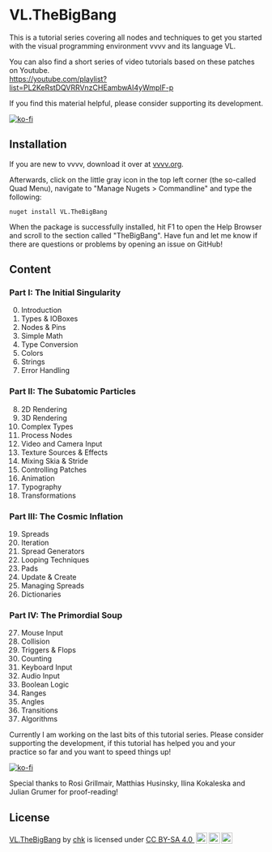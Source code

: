 # VL.TheBigBang
This is a tutorial series covering all nodes and techniques to get you started with the visual programming environment vvvv and its language VL.

You can also find a short series of video tutorials based on these patches on Youtube.<br />
https://youtube.com/playlist?list=PL2KeRstDQVRRVnzCHEambwAI4yWmpIF-p

If you find this material helpful, please consider supporting its development.

[![ko-fi](https://ko-fi.com/img/githubbutton_sm.svg)](https://ko-fi.com/T6T3I9XX6)

## Installation
If you are new to vvvv, download it over at [vvvv.org](https://vvvv.org).

Afterwards, click on the little gray icon in the top left corner (the so-called Quad Menu), navigate to "Manage Nugets > Commandline" and type the following:

```
nuget install VL.TheBigBang
```

When the package is successfully installed, hit F1 to open the Help Browser and scroll to the section called "TheBigBang". Have fun and let me know if there are questions or problems by opening an issue on GitHub!

## Content

### Part I: The Initial Singularity
0. Introduction
1. Types & IOBoxes
2. Nodes & Pins
3. Simple Math
4. Type Conversion
5. Colors
6. Strings
7. Error Handling

### Part II: The Subatomic Particles
8. 2D Rendering
9. 3D Rendering
10. Complex Types
11. Process Nodes
12. Video and Camera Input
13. Texture Sources & Effects
14. Mixing Skia & Stride
15. Controlling Patches
16. Animation
17. Typography
18. Transformations

### Part III: The Cosmic Inflation
19. Spreads
20. Iteration
21. Spread Generators
22. Looping Techniques
23. Pads
24. Update & Create
25. Managing Spreads
26. Dictionaries

### Part IV: The Primordial Soup
27. Mouse Input
28. Collision
29. Triggers & Flops
30. Counting
31. Keyboard Input
32. Audio Input
33. Boolean Logic
34. Ranges
35. Angles
36. Transitions
37. Algorithms

Currently I am working on the last bits of this tutorial series. Please consider supporting the development, if this tutorial has helped you and your practice so far and you want to speed things up!

[![ko-fi](https://ko-fi.com/img/githubbutton_sm.svg)](https://ko-fi.com/T6T3I9XX6)

Special thanks to Rosi Grillmair, Matthias Husinsky, Ilina Kokaleska and Julian Grumer for proof-reading!

## License

<p xmlns:cc="http://creativecommons.org/ns#" xmlns:dct="http://purl.org/dc/terms/"><a property="dct:title" rel="cc:attributionURL" href="https://github.com/chkworks/VL.TheBigBang">VL.TheBigBang</a> by <a rel="cc:attributionURL dct:creator" property="cc:attributionName" href="https://www.3e8.studio">chk</a> is licensed under <a href="http://creativecommons.org/licenses/by-sa/4.0/?ref=chooser-v1" target="_blank" rel="license noopener noreferrer" style="display:inline-block;">CC BY-SA 4.0 <img style="height:22px!important;margin-left:3px;vertical-align:text-bottom;" src="https://mirrors.creativecommons.org/presskit/icons/cc.svg?ref=chooser-v1"><img style="height:22px!important;margin-left:3px;vertical-align:text-bottom;" src="https://mirrors.creativecommons.org/presskit/icons/by.svg?ref=chooser-v1"><img style="height:22px!important;margin-left:3px;vertical-align:text-bottom;" src="https://mirrors.creativecommons.org/presskit/icons/sa.svg?ref=chooser-v1"></a></p> 
